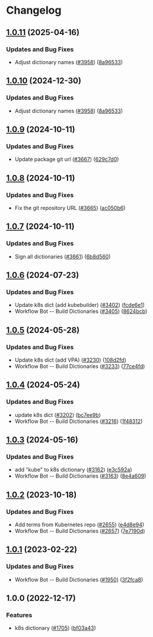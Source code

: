 # Changelog

## [1.0.11](https://github.com/digger-yu/cspell-dicts/compare/@cspell/dict-k8s@1.0.10...@cspell/dict-k8s@1.0.11) (2025-04-16)


### Updates and Bug Fixes

* Adjust dictionary names ([#3958](https://github.com/digger-yu/cspell-dicts/issues/3958)) ([8a96533](https://github.com/digger-yu/cspell-dicts/commit/8a96533bec21280103740868b81559437c413501))

## [1.0.10](https://github.com/streetsidesoftware/cspell-dicts/compare/@cspell/dict-k8s@1.0.9...@cspell/dict-k8s@1.0.10) (2024-12-30)


### Updates and Bug Fixes

* Adjust dictionary names ([#3958](https://github.com/streetsidesoftware/cspell-dicts/issues/3958)) ([8a96533](https://github.com/streetsidesoftware/cspell-dicts/commit/8a96533bec21280103740868b81559437c413501))

## [1.0.9](https://github.com/streetsidesoftware/cspell-dicts/compare/@cspell/dict-k8s@1.0.8...@cspell/dict-k8s@1.0.9) (2024-10-11)


### Updates and Bug Fixes

* Update package git url ([#3667](https://github.com/streetsidesoftware/cspell-dicts/issues/3667)) ([629c7d0](https://github.com/streetsidesoftware/cspell-dicts/commit/629c7d0a5e1bacad1d3874b1f8372edc3494ef97))

## [1.0.8](https://github.com/streetsidesoftware/cspell-dicts/compare/@cspell/dict-k8s@1.0.7...@cspell/dict-k8s@1.0.8) (2024-10-11)


### Updates and Bug Fixes

* Fix the git repository URL ([#3665](https://github.com/streetsidesoftware/cspell-dicts/issues/3665)) ([ac050b6](https://github.com/streetsidesoftware/cspell-dicts/commit/ac050b697d57820109995e92fac5ccc32ced1723))

## [1.0.7](https://github.com/streetsidesoftware/cspell-dicts/compare/@cspell/dict-k8s@1.0.6...@cspell/dict-k8s@1.0.7) (2024-10-11)


### Updates and Bug Fixes

* Sign all dictionaries ([#3661](https://github.com/streetsidesoftware/cspell-dicts/issues/3661)) ([6b8d560](https://github.com/streetsidesoftware/cspell-dicts/commit/6b8d560cf51a593458ce42bca415859f872cfc97))

## [1.0.6](https://github.com/streetsidesoftware/cspell-dicts/compare/@cspell/dict-k8s@1.0.5...@cspell/dict-k8s@1.0.6) (2024-07-23)


### Updates and Bug Fixes

* Update k8s dict (add kubebuilder) ([#3402](https://github.com/streetsidesoftware/cspell-dicts/issues/3402)) ([fcde6e1](https://github.com/streetsidesoftware/cspell-dicts/commit/fcde6e1dbe2ae6b8b3d6e11b97a2d7137f133caf))
* Workflow Bot -- Build Dictionaries ([#3405](https://github.com/streetsidesoftware/cspell-dicts/issues/3405)) ([8624bcb](https://github.com/streetsidesoftware/cspell-dicts/commit/8624bcbce44dad3fb99bb0ae446df08f377e1679))

## [1.0.5](https://github.com/streetsidesoftware/cspell-dicts/compare/@cspell/dict-k8s@1.0.4...@cspell/dict-k8s@1.0.5) (2024-05-28)


### Updates and Bug Fixes

* Update k8s dict (add VPA) ([#3230](https://github.com/streetsidesoftware/cspell-dicts/issues/3230)) ([108d2fd](https://github.com/streetsidesoftware/cspell-dicts/commit/108d2fdabb2955d881b561463f4c26fbd3f06224))
* Workflow Bot -- Build Dictionaries ([#3233](https://github.com/streetsidesoftware/cspell-dicts/issues/3233)) ([77ce4fd](https://github.com/streetsidesoftware/cspell-dicts/commit/77ce4fd2d8eb7b379b701c63614a5cfb565c03ec))

## [1.0.4](https://github.com/streetsidesoftware/cspell-dicts/compare/@cspell/dict-k8s@1.0.3...@cspell/dict-k8s@1.0.4) (2024-05-24)


### Updates and Bug Fixes

* update k8s dict ([#3202](https://github.com/streetsidesoftware/cspell-dicts/issues/3202)) ([bc7ee9b](https://github.com/streetsidesoftware/cspell-dicts/commit/bc7ee9b4f30d44bd4f561e00ef6eb5be63062bf4))
* Workflow Bot -- Build Dictionaries ([#3216](https://github.com/streetsidesoftware/cspell-dicts/issues/3216)) ([1f48312](https://github.com/streetsidesoftware/cspell-dicts/commit/1f483125280d927cfb94faca357f5b18baa5c29c))

## [1.0.3](https://github.com/streetsidesoftware/cspell-dicts/compare/@cspell/dict-k8s@1.0.2...@cspell/dict-k8s@1.0.3) (2024-05-16)


### Updates and Bug Fixes

* add "kube" to k8s dictionary ([#3162](https://github.com/streetsidesoftware/cspell-dicts/issues/3162)) ([e3c592a](https://github.com/streetsidesoftware/cspell-dicts/commit/e3c592a459089d0df1d8fdb1f1fc1f017e4b2fd4))
* Workflow Bot -- Build Dictionaries ([#3163](https://github.com/streetsidesoftware/cspell-dicts/issues/3163)) ([8e4a609](https://github.com/streetsidesoftware/cspell-dicts/commit/8e4a609fe11b56d1624fdd9cb4969ed5f37d6d18))

## [1.0.2](https://github.com/streetsidesoftware/cspell-dicts/compare/@cspell/dict-k8s@1.0.1...@cspell/dict-k8s@1.0.2) (2023-10-18)


### Updates and Bug Fixes

* Add terms from Kubernetes repo ([#2655](https://github.com/streetsidesoftware/cspell-dicts/issues/2655)) ([e4d8e94](https://github.com/streetsidesoftware/cspell-dicts/commit/e4d8e9434efb4610adebee086b9ba78379b05bc0))
* Workflow Bot -- Build Dictionaries ([#2657](https://github.com/streetsidesoftware/cspell-dicts/issues/2657)) ([7e7190d](https://github.com/streetsidesoftware/cspell-dicts/commit/7e7190d1165246cf5fd85c58bd52531b6b722958))

## [1.0.1](https://github.com/streetsidesoftware/cspell-dicts/compare/@cspell/dict-k8s@1.0.0...@cspell/dict-k8s@1.0.1) (2023-02-22)


### Updates and Bug Fixes

* Workflow Bot -- Build Dictionaries ([#1950](https://github.com/streetsidesoftware/cspell-dicts/issues/1950)) ([3f2fca8](https://github.com/streetsidesoftware/cspell-dicts/commit/3f2fca8b64c800723cc572f5ef83e92d5ec64673))

## 1.0.0 (2022-12-17)


### Features

* k8s dictionary ([#1705](https://github.com/streetsidesoftware/cspell-dicts/issues/1705)) ([bf03a43](https://github.com/streetsidesoftware/cspell-dicts/commit/bf03a434fdc657b2cf0d5d6ed2380951fd27614f))
